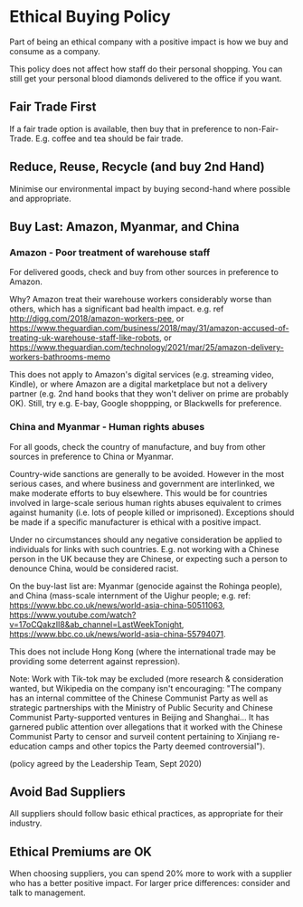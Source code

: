 

# Ethical Buying Policy

Part of being an ethical company with a positive impact is how we buy and consume as a company.

This policy does not affect how staff do their personal shopping. You can still get your personal blood diamonds delivered to the office if you want.

## Fair Trade First 

If a fair trade option is available, then buy that in preference to non-Fair-Trade. E.g. coffee and tea should be fair trade.

## Reduce, Reuse, Recycle (and buy 2nd Hand)

Minimise our environmental impact by buying second-hand where possible and appropriate.

## Buy Last: Amazon, Myanmar, and China

### Amazon - Poor treatment of warehouse staff

For delivered goods, check and buy from other sources in preference to Amazon.

Why? Amazon treat their warehouse workers considerably worse than others, which has a significant bad health impact. e.g. ref http://digg.com/2018/amazon-workers-pee, or https://www.theguardian.com/business/2018/may/31/amazon-accused-of-treating-uk-warehouse-staff-like-robots, or https://www.theguardian.com/technology/2021/mar/25/amazon-delivery-workers-bathrooms-memo

This does not apply to Amazon's digital services (e.g. streaming video, Kindle), or where Amazon are a digital marketplace but not a delivery partner (e.g. 2nd hand books that they won't deliver on prime are probably OK). Still, try e.g. E-bay, Google shoppping, or Blackwells for preference.

### China and Myanmar - Human rights abuses

For all goods, check the country of manufacture, and buy from other sources in preference to China or Myanmar.

Country-wide sanctions are generally to be avoided. However in the most serious cases, and where business and government are interlinked, we make moderate efforts to buy elsewhere. This would be for countries involved in large-scale serious human rights abuses equivalent to crimes against humanity (i.e. lots of people killed or imprisoned). Exceptions should be made if a specific manufacturer is ethical with a positive impact. 

Under no circumstances should any negative consideration be applied to individuals for links with such countries. E.g. not working with a Chinese person in the UK because they are Chinese, or expecting such a person to denounce China, would be considered racist.

On the buy-last list are: Myanmar (genocide against the Rohinga people), and China (mass-scale internment of the Uighur people; e.g. ref: https://www.bbc.co.uk/news/world-asia-china-50511063, https://www.youtube.com/watch?v=17oCQakzIl8&ab_channel=LastWeekTonight, https://www.bbc.co.uk/news/world-asia-china-55794071.

This does not include Hong Kong (where the international trade may be providing some deterrent against repression). 

Note: Work with Tik-tok may be excluded (more research & consideration wanted, but Wikipedia on the company isn't encouraging: "The company has an internal committee of the Chinese Communist Party as well as strategic partnerships with the Ministry of Public Security and Chinese Communist Party-supported ventures in Beijing and Shanghai... It has garnered public attention over allegations that it worked with the Chinese Communist Party to censor and surveil content pertaining to Xinjiang re-education camps and other topics the Party deemed controversial").

(policy agreed by the Leadership Team, Sept 2020)

## Avoid Bad Suppliers 

All suppliers should follow basic ethical practices, as appropriate for their industry.

## Ethical Premiums are OK 

When choosing suppliers, you can spend 20% more to work with a supplier who has a better positive impact. 
For larger price differences: consider and talk to management.
